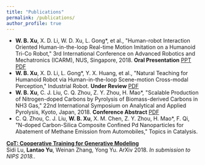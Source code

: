 ```yaml
---
title: "Publications"
permalink: /publications/
author_profile: true
---
```


* **W. B. Xu**, X. D. Li, W. D. Xu, L. Gong*, et al., "Human-robot Interaction Oriented Human-in-the-loop Real-time Motion Imitation on a Humanoid Tri-Co Robot," 3rd International Conference on Advanced Robotics and Mechatronics (ICARM), NUS, Singapore, 2018. **Oral Presentation** [PPT](https://Wenbin-Xu.github.io/files/p1_1.pdf) [PDF](https://Wenbin-Xu.github.io/files/p1_2.pdf)
* **W. B. Xu**, X. D. Li, L. Gong*, Y. X. Huang, et al., "Natural Teaching for Humanoid Robot via Human-in-the-loop Scene-motion Cross-modal Perception," Industrial Robot. **Under Review** [PDF](https://Wenbin-Xu.github.io/files/p2.pdf)
* **W. B. Xu**, C. J. Liu, C. Q. Zhou, Z. Y. Zhou, H. Mao*, "Scalable Production of Nitrogen-doped Carbons by Pyrolysis of Biomass-derived Carbons in NH3 Gas," 22nd International Symposium on Analytical and Applied Pyrolysis, Kyoto, Japan, 2018. **Conference Abstract** [PDF](https://Wenbin-Xu.github.io/files/p3.pdf) 
* C. Q. Zhou, C. J. Liu, **W. B. Xu**, X. M. Chen, Z. Y. Zhou, H. Mao*, F. Qi, "N-doped Carbon-Silica Composite Confined Pd Nanoparticles for Abatement of Methane Emission from Automobiles," Topics in Catalysis.

<b>[CoT: Cooperative Training for Generative Modeling](http://lantaoyu.com/publications/CoT)</b> <br>
Sidi Lu, <b>Lantao Yu</b>, Weinan Zhang, Yong Yu. ArXiv 2018. <i>In submission to NIPS 2018.</i>.
